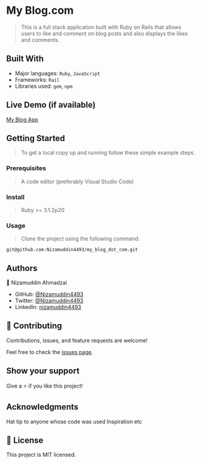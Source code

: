 
# My Blog.com
> This is a full stack application built with Ruby on Rails that allows users to like and comment on blog posts and also displays the likes and comments.

## Built With
- Major languages: `Ruby`, `JavaScript`
- Frameworks: `Rail`
- Libraries used: `gem`, `npm`

## Live Demo (if available)
[My Blog App](https://github.com/Nizamuddin4493/my_blog_dot_com)

## Getting Started
> To get a local copy up and running follow these simple example steps.

### Prerequisites
> A code editor (preferably Visual Studio Code)

### Install
> Ruby >= 3.1.2p20

### Usage
> Clone the project using the following command:

`git@github.com:Nizamuddin4493/my_blog_dot_com.git`

## Authors
👤 Nizamuddin Ahmadzai

- GitHub: [@Nizamuddin4493](https://github.com/Nizamuddin4493)
- Twitter: [@Nizamuddin4493](https://twitter.com/Nizamuddin4493)
- LinkedIn: [nizamuddin4493](https://linkedin.com/in/nzm44)


## 🤝 Contributing
Contributions, issues, and feature requests are welcome!

Feel free to check the [issues page](https://github.com/Nizamuddin4493/my_blog_dot_com/issues).

## Show your support
Give a ⭐️ if you like this project!

## Acknowledgments
Hat tip to anyone whose code was used
Inspiration
etc
## 📝 License
This project is MIT licensed.